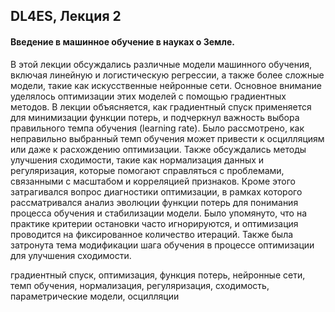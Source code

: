 ## DL4ES, Лекция 2

#### Введение в машинное обучение в науках о Земле.



В этой лекции обсуждались различные модели машинного обучения, включая линейную и логистическую регрессии, а также более сложные модели, такие как искусственные нейронные сети. Основное внимание уделялось оптимизации этих моделей с помощью градиентных методов. В лекции объясняется, как градиентный спуск применяется для минимизации функции потерь, и подчеркнул важность выбора правильного темпа обучения (learning rate). Было рассмотрено, как неправильно выбранный темп обучения может привести к осцилляциям или даже к расхождению оптимизации. Также обсуждались методы улучшения сходимости, такие как нормализация данных и регуляризация, которые помогают справляться с проблемами, связанными с масштабом и корреляцией признаков. Кроме этого затрагивался вопрос диагностики оптимизации, в рамках которого рассматривался анализ эволюции функции потерь для понимания процесса обучения и стабилизации модели. Было упомянуто, что на практике критерии остановки часто игнорируются, и оптимизация проводится на фиксированное количество итераций. Также была затронута тема модификации шага обучения в процессе оптимизации для улучшения сходимости.



градиентный спуск, оптимизация, функция потерь, нейронные сети, темп обучения, нормализация, регуляризация, сходимость, параметрические модели, осцилляции